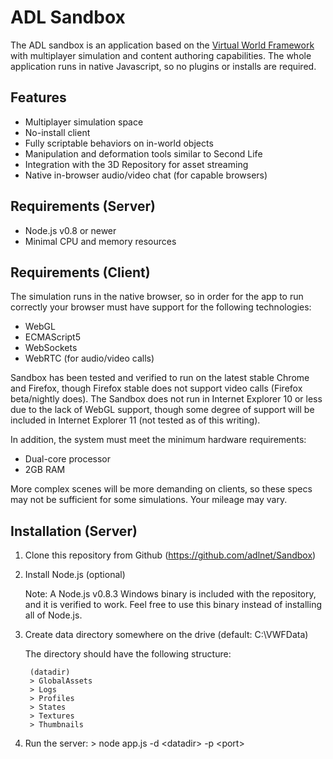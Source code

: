 ADL Sandbox
===========

The ADL sandbox is an application based on the [Virtual World Framework](https://github.com/virtual-world-framework/vwf)
with multiplayer simulation and content authoring capabilities. The whole application runs in native Javascript,
so no plugins or installs are required.

Features
--------

* Multiplayer simulation space
* No-install client
* Fully scriptable behaviors on in-world objects
* Manipulation and deformation tools similar to Second Life
* Integration with the 3D Repository for asset streaming
* Native in-browser audio/video chat (for capable browsers)

Requirements (Server)
---------------------

* Node.js v0.8 or newer
* Minimal CPU and memory resources

Requirements (Client)
---------------------

The simulation runs in the native browser, so in order for the app to run correctly your browser
must have support for the following technologies:

* WebGL
* ECMAScript5
* WebSockets
* WebRTC (for audio/video calls)

Sandbox has been tested and verified to run on the latest stable Chrome and Firefox, though Firefox
stable does not support video calls (Firefox beta/nightly does). The Sandbox does not run in Internet
Explorer 10 or less due to the lack of WebGL support, though some degree of support will be included
in Internet Explorer 11 (not tested as of this writing).

In addition, the system must meet the minimum hardware requirements:

* Dual-core processor
* 2GB RAM

More complex scenes will be more demanding on clients, so these specs may not be sufficient for
some simulations. Your mileage may vary.

Installation (Server)
---------------------

1. Clone this repository from Github (https://github.com/adlnet/Sandbox)
2. Install Node.js (optional)

	Note: A Node.js v0.8.3 Windows binary is included with the repository, and it is verified to work.
	Feel free to use this binary instead of installing all of Node.js.

3. Create data directory somewhere on the drive (default: C:\VWFData)

	The directory should have the following structure:

	    (datadir)
		> GlobalAssets
		> Logs
		> Profiles
		> States
		> Textures
		> Thumbnails

4. Run the server: > node app.js -d &lt;datadir> -p &lt;port>


